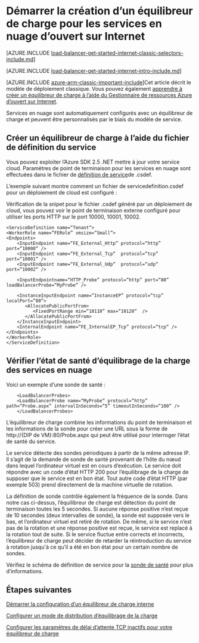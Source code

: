 <properties
   pageTitle="Commencer à créer un Internet face à équilibrage de la charge dans le modèle de déploiement classique à l’aide des services en nuage | Microsoft Azure"
   description="Apprenez à créer un équilibreur de charge dans le modèle de déploiement classiques pour les services en nuage d’ouvert sur Internet"
   services="load-balancer"
   documentationCenter="na"
   authors="sdwheeler"
   manager="carmonm"
   editor=""
   tags="azure-service-management"
/>
<tags
   ms.service="load-balancer"
   ms.devlang="na"
   ms.topic="get-started-article"
   ms.tgt_pltfrm="na"
   ms.workload="infrastructure-services"
   ms.date="03/17/2016"
   ms.author="sewhee" />

# <a name="get-started-creating-an-internet-facing-load-balancer-for-cloud-services"></a>Démarrer la création d’un équilibreur de charge pour les services en nuage d’ouvert sur Internet

[AZURE.INCLUDE [load-balancer-get-started-internet-classic-selectors-include.md](../../includes/load-balancer-get-started-internet-classic-selectors-include.md)]

[AZURE.INCLUDE [load-balancer-get-started-internet-intro-include.md](../../includes/load-balancer-get-started-internet-intro-include.md)]

[AZURE.INCLUDE [azure-arm-classic-important-include](../../includes/azure-arm-classic-important-include.md)]Cet article décrit le modèle de déploiement classique. Vous pouvez également [apprendre à créer un équilibreur de charge à l’aide du Gestionnaire de ressources Azure d’ouvert sur Internet](load-balancer-get-started-internet-arm-cli.md).

Services en nuage sont automatiquement configurés avec un équilibreur de charge et peuvent être personnalisés par le biais du modèle de service.

## <a name="create-a-load-balancer-using-the-service-definition-file"></a>Créer un équilibreur de charge à l’aide du fichier de définition du service

Vous pouvez exploiter l’Azure SDK 2.5 .NET mettre à jour votre service cloud. Paramètres de point de terminaison pour les services en nuage sont effectuées dans le fichier de [définition de service](https://msdn.microsoft.com/library/azure/gg557553.aspx)de .csdef.

L’exemple suivant montre comment un fichier de servicedefinition.csdef pour un déploiement de cloud est configuré :

Vérification de la snipet pour le fichier .csdef généré par un déploiement de cloud, vous pouvez voir le point de terminaison externe configuré pour utiliser les ports HTTP sur le port 10000, 10001, 10002.


    <ServiceDefinition name=“Tenant“>
    <WorkerRole name=“FERole” vmsize=“Small“>
    <Endpoints>
        <InputEndpoint name=“FE_External_Http” protocol=“http” port=“10000“ />
        <InputEndpoint name=“FE_External_Tcp“  protocol=“tcp“  port=“10001“ />
        <InputEndpoint name=“FE_External_Udp“  protocol=“udp“  port=“10002“ />

        <InputEndpointname=“HTTP_Probe” protocol=“http” port=“80” loadBalancerProbe=“MyProbe“ />

        <InstanceInputEndpoint name=“InstanceEP” protocol=“tcp” localPort=“80“>
           <AllocatePublicPortFrom>
              <FixedPortRange min=“10110” max=“10120“  />
           </AllocatePublicPortFrom>
        </InstanceInputEndpoint>
        <InternalEndpoint name=“FE_InternalEP_Tcp” protocol=“tcp“ />
    </Endpoints>
    </WorkerRole>
    </ServiceDefinition>




## <a name="check-load-balancer-health-status-for-cloud-services"></a>Vérifier l’état de santé d’équilibrage de la charge des services en nuage


Voici un exemple d’une sonde de santé :

        <LoadBalancerProbes>
        <LoadBalancerProbe name=“MyProbe” protocol=“http” path=“Probe.aspx” intervalInSeconds=“5” timeoutInSeconds=“100“ />
        </LoadBalancerProbes>

L’équilibreur de charge combine les informations du point de terminaison et les informations de la sonde pour créer une URL sous la forme de http://{DIP de VM}:80/Probe.aspx qui peut être utilisé pour interroger l’état de santé du service.

Le service détecte des sondes périodiques à partir de la même adresse IP. Il s’agit de la demande de sonde de santé provenant de l’hôte du nœud dans lequel l’ordinateur virtuel est en cours d’exécution.
Le service doit répondre avec un code d’état HTTP 200 pour l’équilibrage de la charge de supposer que le service est en bon état. Tout autre code d’état HTTP (par exemple 503) prend directement de la machine virtuelle de rotation.

La définition de sonde contrôle également la fréquence de la sonde. Dans notre cas ci-dessus, l’équilibreur de charge est détection du point de terminaison toutes les 5 secondes. Si aucune réponse positive n’est reçue de 10 secondes (deux intervalles de sonde), la sonde est supposée vers le bas, et l’ordinateur virtuel est retiré de rotation. De même, si le service n’est pas de la rotation et une réponse positive est reçue, le service est replacé à la rotation tout de suite. Si le service fluctue entre corrects et incorrects, l’équilibreur de charge peut décider de retarder la réintroduction du service à rotation jusqu'à ce qu’il a été en bon état pour un certain nombre de sondes.

Vérifiez le schéma de définition de service pour la [sonde de santé](https://msdn.microsoft.com/library/azure/jj151530.aspx) pour plus d’informations.

## <a name="next-steps"></a>Étapes suivantes

[Démarrer la configuration d’un équilibreur de charge interne](load-balancer-get-started-ilb-arm-ps.md)

[Configurer un mode de distribution d’équilibrage de la charge](load-balancer-distribution-mode.md)

[Configurer les paramètres de délai d’attente TCP inactifs pour votre équilibreur de charge](load-balancer-tcp-idle-timeout.md)


